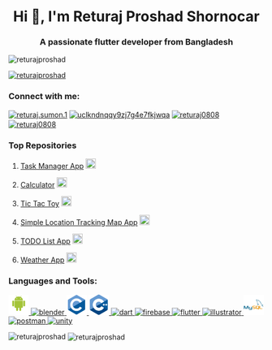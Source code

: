 <h1 align="center">Hi 👋, I'm Returaj Proshad Shornocar</h1>
<h3 align="center">A passionate flutter developer from Bangladesh</h3>

<p align="left"> <img src="https://komarev.com/ghpvc/?username=returajproshad&label=Profile%20views&color=0e75b6&style=flat" alt="returajproshad" /> </p>

<p align="left"> <a href="https://github.com/ryo-ma/github-profile-trophy"><img src="https://github-profile-trophy.vercel.app/?username=returajproshad" alt="returajproshad" /></a> </p>

<h3 align="left">Connect with me:</h3>
<p align="left">
<a href="https://fb.com/returaj.sumon.1" target="blank"><img align="center" src="https://raw.githubusercontent.com/rahuldkjain/github-profile-readme-generator/master/src/images/icons/Social/facebook.svg" alt="returaj.sumon.1" height="30" width="40" /></a>
<a href="https://www.youtube.com/channel/UClKnDnqQY9zj7G4e7FkJWQA" target="blank"><img align="center" src="https://raw.githubusercontent.com/rahuldkjain/github-profile-readme-generator/master/src/images/icons/Social/youtube.svg" alt="uclkndnqqy9zj7g4e7fkjwqa" height="30" width="40" /></a>
<a href="https://codeforces.com/profile/returaj0808" target="blank"><img align="center" src="https://raw.githubusercontent.com/rahuldkjain/github-profile-readme-generator/master/src/images/icons/Social/codeforces.svg" alt="returaj0808" height="30" width="40" /></a>
<a href="https://www.topcoder.com/members/returaj0808" target="blank"><img align="center" src="https://raw.githubusercontent.com/rahuldkjain/github-profile-readme-generator/master/src/images/icons/Social/topcoder.svg" alt="returaj0808" height="30" width="40" /></a>
</p>

<p align="left">
  <h3 align="left">Top Repositories</h3>

1) [Task Manager App](https://github.com/ReturajProshad/TaskManagerWithApi)
   <img src="https://cdn6.f-cdn.com/contestentries/134732/11485812/549932dff2efe_thumb900.jpg" width="20" height="20" />

2) [Calculator](https://github.com/ReturajProshad/My_first_flutter_project--calculator-)
   <img src="https://cdn-icons-png.flaticon.com/512/1011/1011863.png" width="20" height="20" />

3) [Tic Tac Toy](https://github.com/ReturajProshad/Second_Project_tik_tak_toe)
   <img src="https://as1.ftcdn.net/v2/jpg/02/33/12/44/1000_F_233124432_3v91Swpb6pImaTZllYCcXaScrSlueMxX.jpg" width="20" height="20" />

4) [Simple Location Tracking Map App](https://github.com/ReturajProshad/map_app_project)
   <img src="https://static.vecteezy.com/system/resources/previews/009/653/632/non_2x/gps-tracking-icon-logo-illustration-tracking-symbol-template-for-graphic-and-web-design-collection-free-vector.jpg" width="20" height="20" />

5) [TODO List App](https://github.com/ReturajProshad/todo_list_assignment)
   <img src="https://i.pinimg.com/originals/1f/3f/4c/1f3f4ce973d946578567f190e2773709.png" width="20" height="20" />

6) [Weather App](https://github.com/ReturajProshad/weather_app_assignment)
   <img src="https://cdn-icons-png.flaticon.com/512/6408/6408789.png" width="20" height="20" />

</p>
<h3 align="left">Languages and Tools:</h3>
<p align="left"> <a href="https://developer.android.com" target="_blank" rel="noreferrer"> <img src="https://raw.githubusercontent.com/devicons/devicon/master/icons/android/android-original-wordmark.svg" alt="android" width="40" height="40"/> </a> <a href="https://www.blender.org/" target="_blank" rel="noreferrer"> <img src="https://download.blender.org/branding/community/blender_community_badge_white.svg" alt="blender" width="40" height="40"/> </a> <a href="https://www.cprogramming.com/" target="_blank" rel="noreferrer"> <img src="https://raw.githubusercontent.com/devicons/devicon/master/icons/c/c-original.svg" alt="c" width="40" height="40"/> </a> <a href="https://www.w3schools.com/cpp/" target="_blank" rel="noreferrer"> <img src="https://raw.githubusercontent.com/devicons/devicon/master/icons/cplusplus/cplusplus-original.svg" alt="cplusplus" width="40" height="40"/> </a> <a href="https://dart.dev" target="_blank" rel="noreferrer"> <img src="https://www.vectorlogo.zone/logos/dartlang/dartlang-icon.svg" alt="dart" width="40" height="40"/> </a> <a href="https://firebase.google.com/" target="_blank" rel="noreferrer"> <img src="https://www.vectorlogo.zone/logos/firebase/firebase-icon.svg" alt="firebase" width="40" height="40"/> </a> <a href="https://flutter.dev" target="_blank" rel="noreferrer"> <img src="https://www.vectorlogo.zone/logos/flutterio/flutterio-icon.svg" alt="flutter" width="40" height="40"/> </a> <a href="https://www.adobe.com/in/products/illustrator.html" target="_blank" rel="noreferrer"> <img src="https://www.vectorlogo.zone/logos/adobe_illustrator/adobe_illustrator-icon.svg" alt="illustrator" width="40" height="40"/> </a> <a href="https://www.mysql.com/" target="_blank" rel="noreferrer"> <img src="https://raw.githubusercontent.com/devicons/devicon/master/icons/mysql/mysql-original-wordmark.svg" alt="mysql" width="40" height="40"/> </a> <a href="https://postman.com" target="_blank" rel="noreferrer"> <img src="https://www.vectorlogo.zone/logos/getpostman/getpostman-icon.svg" alt="postman" width="40" height="40"/> </a> <a href="https://unity.com/" target="_blank" rel="noreferrer"> <img src="https://www.vectorlogo.zone/logos/unity3d/unity3d-icon.svg" alt="unity" width="40" height="40"/> </a> </p>

<p><img align="left" src="https://github-readme-stats.vercel.app/api/top-langs?username=returajproshad&show_icons=true&locale=en&layout=compact" alt="returajproshad" /></p>

<p>&nbsp;<img align="center" src="https://github-readme-stats.vercel.app/api?username=returajproshad&show_icons=true&locale=en" alt="returajproshad" /></p>

